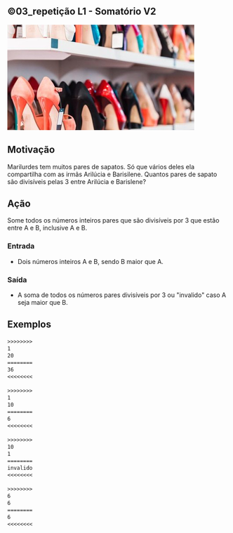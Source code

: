 ## ©03_repetição L1 - Somatório V2


![](__capa.jpg)

## Motivação

Marilurdes tem muitos pares de sapatos. Só que vários deles ela compartilha com as irmãs Arilúcia e Barisilene. Quantos pares de sapato são divisíveis pelas 3 entre Arilúcia e Barislene?

## Ação

Some todos os números inteiros pares que são divisíveis por 3 que estão entre A e B, inclusive A e B.

### Entrada

* Dois números inteiros A e B, sendo B maior que A.

### Saída

* A soma de todos os números pares divisíveis por 3 ou "invalido" caso A seja maior que B.

## Exemplos

```
>>>>>>>>
1
20
========
36
<<<<<<<<

>>>>>>>>
1
10
========
6
<<<<<<<<

>>>>>>>>
10
1
========
invalido
<<<<<<<<

>>>>>>>>
6
6
========
6
<<<<<<<<
```

